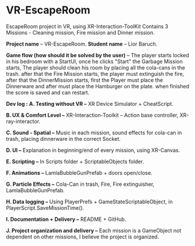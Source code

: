 # VR-EscapeRoom
 EscapeRoom project in VR, using XR-Interaction-ToolKit
Contains 3 Missions - Cleaning mission, Fire mission and Dinner mission.

**Project name** – VR-EscapeRoom.
**Student name** – Lior Baruch.

**Game flow (how should it be solved by the user)** –
The player starts locked in his bedroom with a StartUI, once he clicks "Start" the Garbage Mission starts, The player should clean his room by placing all the cola-cans in the trash. after that the Fire Mission starts, the player must extinguish the fire, after that the DinnerMission starts, first the Player must place the Dinnerware and after must place the Hamburger on the plate. when finished the score is saved and can restart.

**Dev log :** 
**A.	Testing without VR –**
XR Device Simulator + CheatScript.

**B.	UX & Comfort Level –**
XR-Interaction-Toolkit – Action base controller,
XR-ray-interactor.

**C.	Sound - Spatial –**
Music in each mission, sound effects for cola-can in trash, placing dinnerware in the correct Socket.

**D.	UI –**
Explanation in beginning/end of every mission, using XR-Canvas. 

**E.	Scripting –**
In Scripts folder + ScriptableObjects folder.

**F.	Animations –**
LamlaBubbleGunPrefab + doors open/close.

**G.	Particle Effects –**
Cola-Can in trash, Fire, Fire extinguisher,  LamlaBubbleGunPrefab.

**H.	Data logging –**
Using PlayerPrefs + GameStateScriptableObject, in PlayerScript.SaveMissionTime().

**I.	Documentation + Delivery –**
README + GitHub.

**J.	Project organization and delivery –**
Each mission is a GameObject not dependent on other missions, I believe the project is organized.


 

